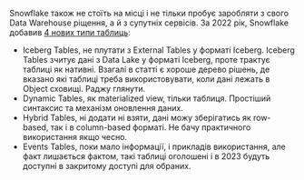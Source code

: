 Snowflake також не стоїть на місці і не тільки пробує заробляти з свого Data Warehouse ріщення, а й з супутніх сервісів. За 2022 рік, Snowflake добавив [4 нових типи таблиць](https://medium.com/snowflake/4-new-table-types-in-2022-by-snowflake-a-summary-301fb4fcdf60):
- Iceberg Tables, не плутати з External Tables у форматі Iceberg. Iceberg Tables зчитує дані з Data Lake у форматі Iceberg, проте трактує таблиці як нативні. Взагалі в статті є хороше дерево рішень, де вказано які таблиці треба використовувати, коли дані лежать в Object сховищі. Раджу глянути.
- Dynamic Tables, як materialized view, тільки таблиця. Простіший синтаксис та механізм оновлення даних.
- Hybrid Tables, ні додати ні взяти, дані можу зберігатись як row-based, так і в column-based форматі. Не бачу практичного використання якщо чесно. 
- Events Tables, поки мало інформації, і прикладів використання, але факт лишається фактом, такі таблиці оголошені і в 2023 будуть доступні в закритому доступі для обраних.